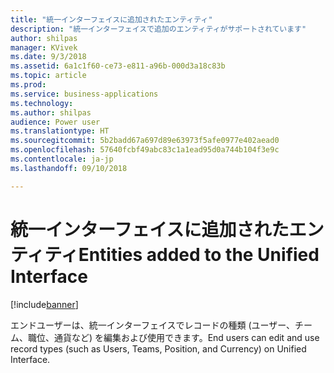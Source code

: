 ```yaml
---
title: "統一インターフェイスに追加されたエンティティ"
description: "統一インターフェイスで追加のエンティティがサポートされています"
author: shilpas
manager: KVivek
ms.date: 9/3/2018
ms.assetid: 6a1c1f60-ce73-e811-a96b-000d3a18c83b
ms.topic: article
ms.prod: 
ms.service: business-applications
ms.technology: 
ms.author: shilpas
audience: Power user
ms.translationtype: HT
ms.sourcegitcommit: 5b2badd67a697d89e63973f5afe0977e402aead0
ms.openlocfilehash: 57640fcbf49abc83c1a1ead95d0a744b104f3e9c
ms.contentlocale: ja-jp
ms.lasthandoff: 09/10/2018

---
```

# <a name="entities-added-to-the-unified-interface"></a><span data-ttu-id="7d662-103">統一インターフェイスに追加されたエンティティ</span><span class="sxs-lookup"><span data-stu-id="7d662-103">Entities added to the Unified Interface</span></span>


[!include[banner](../../includes/banner.md)]

<span data-ttu-id="7d662-104">エンドユーザーは、統一インターフェイスでレコードの種類 (ユーザー、チーム、職位、通貨など) を編集および使用できます。</span><span class="sxs-lookup"><span data-stu-id="7d662-104">End users can edit and use record types (such as Users, Teams, Position, and Currency) on Unified Interface.</span></span> 

